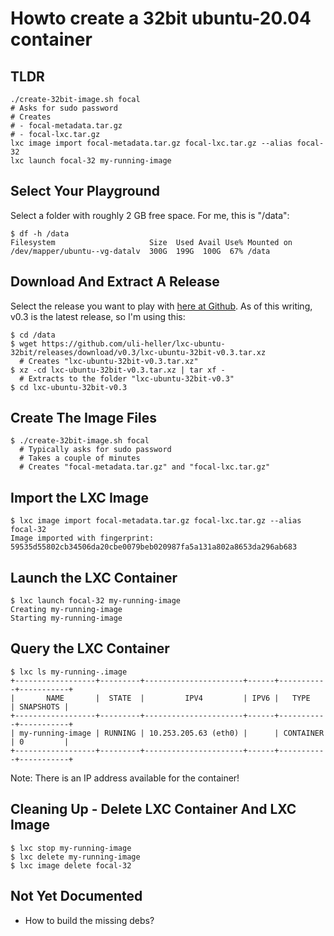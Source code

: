 Howto create a 32bit ubuntu-20.04 container
===========================================

TLDR
----

```
./create-32bit-image.sh focal
# Asks for sudo password
# Creates
# - focal-metadata.tar.gz
# - focal-lxc.tar.gz
lxc image import focal-metadata.tar.gz focal-lxc.tar.gz --alias focal-32
lxc launch focal-32 my-running-image
```

Select Your Playground
----------------------

Select a folder with roughly 2 GB free space. For me, this is "/data":

```
$ df -h /data
Filesystem                     Size  Used Avail Use% Mounted on
/dev/mapper/ubuntu--vg-datalv  300G  199G  100G  67% /data
```

Download And Extract A Release
------------------------------

Select the release you want to play with [here at Github](https://github.com/uli-heller/lxc-ubuntu-32bit/releases).
As of this writing, v0.3 is the latest release, so I'm using this:

```
$ cd /data
$ wget https://github.com/uli-heller/lxc-ubuntu-32bit/releases/download/v0.3/lxc-ubuntu-32bit-v0.3.tar.xz
  # Creates "lxc-ubuntu-32bit-v0.3.tar.xz"
$ xz -cd lxc-ubuntu-32bit-v0.3.tar.xz | tar xf -
  # Extracts to the folder "lxc-ubuntu-32bit-v0.3"
$ cd lxc-ubuntu-32bit-v0.3
```

Create The Image Files
----------------------

```
$ ./create-32bit-image.sh focal
  # Typically asks for sudo password
  # Takes a couple of minutes
  # Creates "focal-metadata.tar.gz" and "focal-lxc.tar.gz"
```

Import the LXC Image
--------------------

```
$ lxc image import focal-metadata.tar.gz focal-lxc.tar.gz --alias focal-32
Image imported with fingerprint: 59535d55802cb34506da20cbe0079beb020987fa5a131a802a8653da296ab683
```

Launch the LXC Container
------------------------

```
$ lxc launch focal-32 my-running-image
Creating my-running-image
Starting my-running-image
```

Query the LXC Container
-----------------------

```
$ lxc ls my-running-.image
+------------------+---------+----------------------+------+-----------+-----------+
|       NAME       |  STATE  |         IPV4         | IPV6 |   TYPE    | SNAPSHOTS |
+------------------+---------+----------------------+------+-----------+-----------+
| my-running-image | RUNNING | 10.253.205.63 (eth0) |      | CONTAINER | 0         |
+------------------+---------+----------------------+------+-----------+-----------+
```

Note: There is an IP address available for the container!

Cleaning Up - Delete LXC Container And LXC Image
------------------------------------------------

```
$ lxc stop my-running-image
$ lxc delete my-running-image
$ lxc image delete focal-32
```

Not Yet Documented
------------------

- How to build the missing debs?
